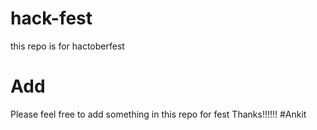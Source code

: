 # hack-fest
this repo is for hactoberfest
# Add 
Please feel free to add something in this repo for fest
Thanks!!!!!!
#Ankit
